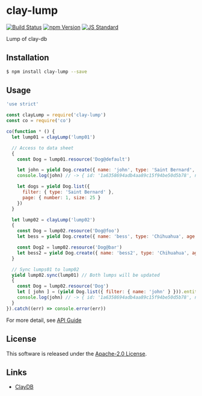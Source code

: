 clay-lump
==========

<!---
This file is generated by ape-tmpl. Do not update manually.
--->

<!-- Badge Start -->
<a name="badges"></a>

[![Build Status][bd_travis_com_shield_url]][bd_travis_com_url]
[![npm Version][bd_npm_shield_url]][bd_npm_url]
[![JS Standard][bd_standard_shield_url]][bd_standard_url]

[bd_repo_url]: https://github.com/realglobe-Inc/clay-lump
[bd_travis_url]: http://travis-ci.org/realglobe-Inc/clay-lump
[bd_travis_shield_url]: http://img.shields.io/travis/realglobe-Inc/clay-lump.svg?style=flat
[bd_travis_com_url]: http://travis-ci.com/realglobe-Inc/clay-lump
[bd_travis_com_shield_url]: https://api.travis-ci.com/realglobe-Inc/clay-lump.svg?token=aeFzCpBZebyaRijpCFmm
[bd_license_url]: https://github.com/realglobe-Inc/clay-lump/blob/master/LICENSE
[bd_codeclimate_url]: http://codeclimate.com/github/realglobe-Inc/clay-lump
[bd_codeclimate_shield_url]: http://img.shields.io/codeclimate/github/realglobe-Inc/clay-lump.svg?style=flat
[bd_codeclimate_coverage_shield_url]: http://img.shields.io/codeclimate/coverage/github/realglobe-Inc/clay-lump.svg?style=flat
[bd_gemnasium_url]: https://gemnasium.com/realglobe-Inc/clay-lump
[bd_gemnasium_shield_url]: https://gemnasium.com/realglobe-Inc/clay-lump.svg
[bd_npm_url]: http://www.npmjs.org/package/clay-lump
[bd_npm_shield_url]: http://img.shields.io/npm/v/clay-lump.svg?style=flat
[bd_standard_url]: http://standardjs.com/
[bd_standard_shield_url]: https://img.shields.io/badge/code%20style-standard-brightgreen.svg

<!-- Badge End -->


<!-- Description Start -->
<a name="description"></a>

Lump of clay-db

<!-- Description End -->


<!-- Overview Start -->
<a name="overview"></a>



<!-- Overview End -->


<!-- Sections Start -->
<a name="sections"></a>

<!-- Section from "doc/guides/01.Installation.md.hbs" Start -->

<a name="section-doc-guides-01-installation-md"></a>

Installation
-----

```bash
$ npm install clay-lump --save
```


<!-- Section from "doc/guides/01.Installation.md.hbs" End -->

<!-- Section from "doc/guides/02.Usage.md.hbs" Start -->

<a name="section-doc-guides-02-usage-md"></a>

Usage
---------

```javascript
'use strict'

const clayLump = require('clay-lump')
const co = require('co')

co(function * () {
  let lump01 = clayLump('lump01')

  // Access to data sheet
  {
    const Dog = lump01.resource('Dog@default')

    let john = yield Dog.create({ name: 'john', type: 'Saint Bernard', age: 3 })
    console.log(john) // -> { id: '1a6358694adb4aa89c15f94be50d5b78', name: 'john', type: 'Saint Bernard', age: 3 }

    let dogs = yield Dog.list({
      filter: { type: 'Saint Bernard' },
      page: { number: 1, size: 25 }
    })
  }

  let lump02 = clayLump('lump02')
  {
    const Dog = lump02.resource('Dog@foo')
    let bess = yield Dog.create({ name: 'bess', type: 'Chihuahua', age: 1 })

    const Dog2 = lump02.resource('Dog@bar')
    let bess2 = yield Dog.create({ name: 'bess2', type: 'Chihuahua', age: 1 })
  }

  // Sync lumps01 to lump02
  yield lump02.sync(lump01) // Both lumps will be updated
  {
    const Dog = lump02.resource('Dog')
    let [ john ] = (yield Dog.list({ filter: { name: 'john' } })).entities // Synced from lump01
    console.log(john) // -> { id: '1a6358694adb4aa89c15f94be50d5b78', name: 'john', type: 'Saint Bernard', age: 3 }
  }
}).catch((err) => console.error(err))

```

For more detail, see [API Guide](./doc/api/api.md)


<!-- Section from "doc/guides/02.Usage.md.hbs" End -->


<!-- Sections Start -->


<!-- LICENSE Start -->
<a name="license"></a>

License
-------
This software is released under the [Apache-2.0 License](https://github.com/realglobe-Inc/clay-lump/blob/master/LICENSE).

<!-- LICENSE End -->


<!-- Links Start -->
<a name="links"></a>

Links
------

+ [ClayDB][clay_d_b_url]

[clay_d_b_url]: https://github.com/realglobe-Inc/claydb

<!-- Links End -->
